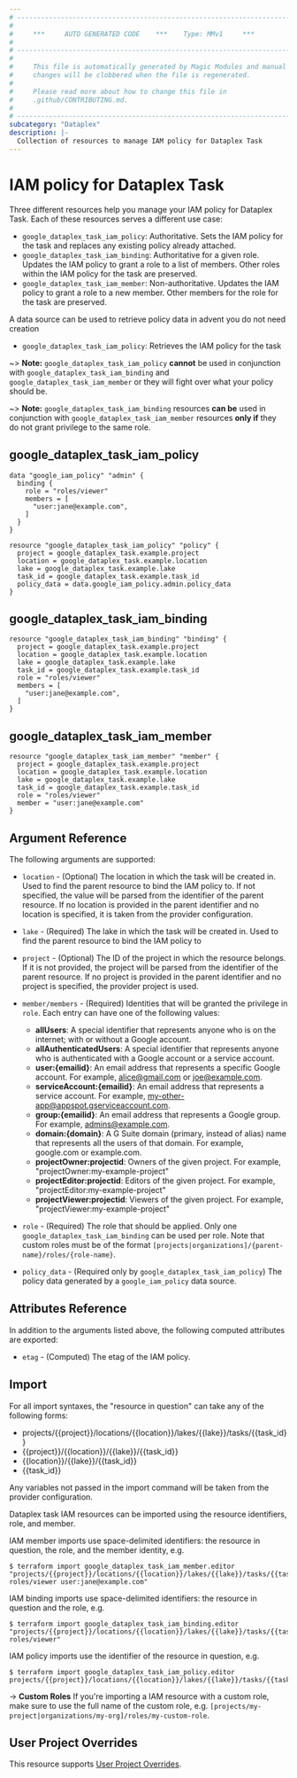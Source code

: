 ```yaml
---
# ----------------------------------------------------------------------------
#
#     ***     AUTO GENERATED CODE    ***    Type: MMv1     ***
#
# ----------------------------------------------------------------------------
#
#     This file is automatically generated by Magic Modules and manual
#     changes will be clobbered when the file is regenerated.
#
#     Please read more about how to change this file in
#     .github/CONTRIBUTING.md.
#
# ----------------------------------------------------------------------------
subcategory: "Dataplex"
description: |-
  Collection of resources to manage IAM policy for Dataplex Task
---
```


# IAM policy for Dataplex Task
Three different resources help you manage your IAM policy for Dataplex Task. Each of these resources serves a different use case:

* `google_dataplex_task_iam_policy`: Authoritative. Sets the IAM policy for the task and replaces any existing policy already attached.
* `google_dataplex_task_iam_binding`: Authoritative for a given role. Updates the IAM policy to grant a role to a list of members. Other roles within the IAM policy for the task are preserved.
* `google_dataplex_task_iam_member`: Non-authoritative. Updates the IAM policy to grant a role to a new member. Other members for the role for the task are preserved.

A data source can be used to retrieve policy data in advent you do not need creation

* `google_dataplex_task_iam_policy`: Retrieves the IAM policy for the task

~> **Note:** `google_dataplex_task_iam_policy` **cannot** be used in conjunction with `google_dataplex_task_iam_binding` and `google_dataplex_task_iam_member` or they will fight over what your policy should be.

~> **Note:** `google_dataplex_task_iam_binding` resources **can be** used in conjunction with `google_dataplex_task_iam_member` resources **only if** they do not grant privilege to the same role.



## google_dataplex_task_iam_policy

```hcl
data "google_iam_policy" "admin" {
  binding {
    role = "roles/viewer"
    members = [
      "user:jane@example.com",
    ]
  }
}

resource "google_dataplex_task_iam_policy" "policy" {
  project = google_dataplex_task.example.project
  location = google_dataplex_task.example.location
  lake = google_dataplex_task.example.lake
  task_id = google_dataplex_task.example.task_id
  policy_data = data.google_iam_policy.admin.policy_data
}
```

## google_dataplex_task_iam_binding

```hcl
resource "google_dataplex_task_iam_binding" "binding" {
  project = google_dataplex_task.example.project
  location = google_dataplex_task.example.location
  lake = google_dataplex_task.example.lake
  task_id = google_dataplex_task.example.task_id
  role = "roles/viewer"
  members = [
    "user:jane@example.com",
  ]
}
```

## google_dataplex_task_iam_member

```hcl
resource "google_dataplex_task_iam_member" "member" {
  project = google_dataplex_task.example.project
  location = google_dataplex_task.example.location
  lake = google_dataplex_task.example.lake
  task_id = google_dataplex_task.example.task_id
  role = "roles/viewer"
  member = "user:jane@example.com"
}
```


## Argument Reference

The following arguments are supported:

* `location` - (Optional) The location in which the task will be created in.
 Used to find the parent resource to bind the IAM policy to. If not specified,
  the value will be parsed from the identifier of the parent resource. If no location is provided in the parent identifier and no
  location is specified, it is taken from the provider configuration.
* `lake` - (Required) The lake in which the task will be created in.
 Used to find the parent resource to bind the IAM policy to

* `project` - (Optional) The ID of the project in which the resource belongs.
    If it is not provided, the project will be parsed from the identifier of the parent resource. If no project is provided in the parent identifier and no project is specified, the provider project is used.

* `member/members` - (Required) Identities that will be granted the privilege in `role`.
  Each entry can have one of the following values:
  * **allUsers**: A special identifier that represents anyone who is on the internet; with or without a Google account.
  * **allAuthenticatedUsers**: A special identifier that represents anyone who is authenticated with a Google account or a service account.
  * **user:{emailid}**: An email address that represents a specific Google account. For example, alice@gmail.com or joe@example.com.
  * **serviceAccount:{emailid}**: An email address that represents a service account. For example, my-other-app@appspot.gserviceaccount.com.
  * **group:{emailid}**: An email address that represents a Google group. For example, admins@example.com.
  * **domain:{domain}**: A G Suite domain (primary, instead of alias) name that represents all the users of that domain. For example, google.com or example.com.
  * **projectOwner:projectid**: Owners of the given project. For example, "projectOwner:my-example-project"
  * **projectEditor:projectid**: Editors of the given project. For example, "projectEditor:my-example-project"
  * **projectViewer:projectid**: Viewers of the given project. For example, "projectViewer:my-example-project"

* `role` - (Required) The role that should be applied. Only one
    `google_dataplex_task_iam_binding` can be used per role. Note that custom roles must be of the format
    `[projects|organizations]/{parent-name}/roles/{role-name}`.

* `policy_data` - (Required only by `google_dataplex_task_iam_policy`) The policy data generated by
  a `google_iam_policy` data source.

## Attributes Reference

In addition to the arguments listed above, the following computed attributes are
exported:

* `etag` - (Computed) The etag of the IAM policy.

## Import

For all import syntaxes, the "resource in question" can take any of the following forms:

* projects/{{project}}/locations/{{location}}/lakes/{{lake}}/tasks/{{task_id}}
* {{project}}/{{location}}/{{lake}}/{{task_id}}
* {{location}}/{{lake}}/{{task_id}}
* {{task_id}}

Any variables not passed in the import command will be taken from the provider configuration.

Dataplex task IAM resources can be imported using the resource identifiers, role, and member.

IAM member imports use space-delimited identifiers: the resource in question, the role, and the member identity, e.g.
```
$ terraform import google_dataplex_task_iam_member.editor "projects/{{project}}/locations/{{location}}/lakes/{{lake}}/tasks/{{task_id}} roles/viewer user:jane@example.com"
```

IAM binding imports use space-delimited identifiers: the resource in question and the role, e.g.
```
$ terraform import google_dataplex_task_iam_binding.editor "projects/{{project}}/locations/{{location}}/lakes/{{lake}}/tasks/{{task_id}} roles/viewer"
```

IAM policy imports use the identifier of the resource in question, e.g.
```
$ terraform import google_dataplex_task_iam_policy.editor projects/{{project}}/locations/{{location}}/lakes/{{lake}}/tasks/{{task_id}}
```

-> **Custom Roles** If you're importing a IAM resource with a custom role, make sure to use the
 full name of the custom role, e.g. `[projects/my-project|organizations/my-org]/roles/my-custom-role`.

## User Project Overrides

This resource supports [User Project Overrides](https://registry.terraform.io/providers/hashicorp/google/latest/docs/guides/provider_reference#user_project_override).
